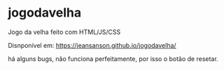 # jogodavelha
Jogo da velha feito com HTML/JS/CSS

Disnponível em: https://jeansanson.github.io/jogodavelha/

há alguns bugs, não funciona perfeitamente, por isso o botão de resetar.

